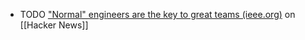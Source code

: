 - TODO ["Normal" engineers are the key to great teams (ieee.org)](https://news.ycombinator.com/item?id=43356995) on [[Hacker News]]